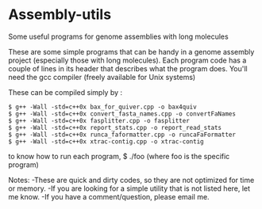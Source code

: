 # Assembly-utils
Some useful programs for genome assemblies with long molecules

These are some simple programs that can be handy in a genome assembly project (especially those with long molecules).
Each program code has a couple of lines in its header that describes what the program does. You'll need the gcc compiler (freely available for Unix systems)

These can be compiled simply by :

	$ g++ -Wall -std=c++0x bax_for_quiver.cpp -o bax4quiv
	$ g++ -Wall -std=c++0x convert_fasta_names.cpp -o convertFaNames
	$ g++ -Wall -std=c++0x fasplitter.cpp -o fasplitter
	$ g++ -Wall -std=c++0x report_stats.cpp -o report_read_stats
	$ g++ -Wall -std=c++0x runca_faformatter.cpp -o runcaFaFormatter
	$ g++ -Wall -std=c++0x xtrac-contig.cpp -o xtrac-contig


to know how to run each program, 
	$ ./foo 
(where foo is the specific program)

Notes:
-These are quick and dirty codes, so they are not optimized for time or memory.
-If you are looking for a simple utility that is not listed here, let me know. 
-If you have a comment/question, please email me.
